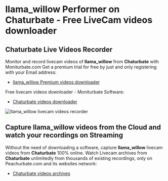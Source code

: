# llama_willow Performer on Chaturbate - Free LiveCam videos downloader

## Chaturbate Live Videos Recorder

Monitor and record livecam videos of **llama_willow** from **Chaturbate** with Moniturbate.com
Get a premium trial for free by just and only registering with your Email address:
* [llama_willow Premium videos downloader](https://moniturbate.com/request-demo-licence-key.html)

Free livecam videos downloader - Moniturbate Software:
* [Chaturbate videos downloader](https://moniturbate.com/moniturbate-download-software.html)

![llama_willow livecam videos recorder](https://peachurnet.com/templates/moniturbate-software.png)


## Capture llama_willow videos from the Cloud and watch your recordings on Streaming

Without the need of downloading a software, capture **llama_willow** livecam videos from **Chaturbate** 100% online.
Watch Livecam archives from **Chaturbate** unlimitedly from thousands of existing recordings, only on Peachurbate.com and its websites network:
* [Chaturbate videos archives](https://peachurnet.com/)
